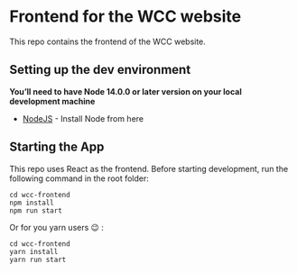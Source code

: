 # Frontend for the WCC website

This repo contains the frontend of the WCC website.

## Setting up the dev environment

**You’ll need to have Node 14.0.0 or later version on your local development machine**

 - [NodeJS](https://nodejs.org/en/) - Install Node from here


## Starting the App

This repo uses React as the frontend. Before starting development, run the following command in the root folder:

```
cd wcc-frontend
npm install
npm run start
```

Or for you yarn users :wink: :

```
cd wcc-frontend
yarn install
yarn run start
```

